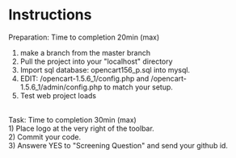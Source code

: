 Instructions
=============

Preparation: Time to completion 20min (max)<br>
1) make a branch from the master branch<br>
2) Pull the project into your "localhost" directory<br>
3) Import sql database: opencart156_p.sql into mysql.<br>
4) EDIT: /opencart-1.5.6_1/config.php and /opencart-1.5.6_1/admin/config.php to match your setup.<br>
5) Test web project loads<br>
<br>
Task: Time to completion 30min (max)<br>
1) Place logo at the very right of the toolbar. <br>
2) Commit your code.<br>
3) Answere YES to "Screening Question" and send your github id.<br>

